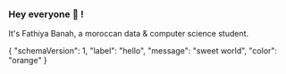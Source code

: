 ### Hey everyone 👋 !

It's Fathiya Banah, a moroccan data & computer science student.

{
  "schemaVersion": 1,
  "label": "hello",
  "message": "sweet world",
  "color": "orange"
}

<!--
**f-banah/f-banah** is a ✨ _special_ ✨ repository because its `README.md` (this file) appears on your GitHub profile.

Here are some ideas to get you started:

- 🔭 I’m currently working on ...
- 🌱 I’m currently learning ...
- 👯 I’m looking to collaborate on ...
- 🤔 I’m looking for help with ...
- 💬 Ask me about ...
- 📫 How to reach me: ...
- 😄 Pronouns: ...
- ⚡ Fun fact: ...
-->
